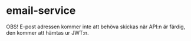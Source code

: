# email-service


OBS! E-post adressen kommer inte att behöva skickas när API:n är färdig, den kommer att hämtas ur JWT:n.